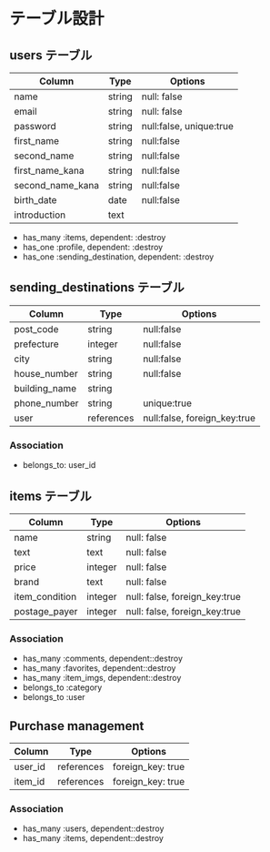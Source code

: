 # テーブル設計

## users テーブル

| Column           | Type   | Options                 |
| ---------------- | ------ | ----------------------- |
| name             | string | null: false             |
| email            | string | null: false             |
| password         | string | null:false, unique:true |
| first_name       | string | null:false              |
| second_name      | string | null:false              |
| first_name_kana  | string | null:false              |
| second_name_kana | string | null:false              |
| birth_date       | date   | null:false              |
| introduction     | text   |                         |

- has_many :items, dependent: :destroy
- has_one :profile, dependent: :destroy
- has_one :sending_destination, dependent: :destroy

## sending_destinations テーブル

| Column           | Type       | Options                      |
| ---------------- | ---------- | ---------------------------- |
| post_code        | string     | null:false                   |
| prefecture       | integer    | null:false                   |
| city             | string     | null:false                   |
| house_number     | string     | null:false                   |
| building_name    | string     |                              |
| phone_number     | string     | unique:true                  |
| user             | references | null:false, foreign_key:true |

### Association

- belongs_to: user_id

## items テーブル

| Column          | Type       | Options                        |
| --------------- | ---------- | ------------------------------ |
| name            | string     | null: false                    |
| text            | text       | null: false                    |
| price           | integer    | null: false                    |
| brand           | text       | null: false                    |
| item_condition  | integer    | null: false, foreign_key:true  |
| postage_payer   | integer    | null: false, foreign_key:true  |

### Association

- has_many :comments, dependent::destroy
- has_many :favorites, dependent::destroy
- has_many :item_imgs, dependent::destroy
- belongs_to :category
- belongs_to :user

## Purchase management

| Column  | Type       | Options           |
| ------- | ---------- | ----------------- |
| user_id | references | foreign_key: true |
| item_id | references | foreign_key: true |

### Association

- has_many :users, dependent::destroy
- has_many :items, dependent::destroy